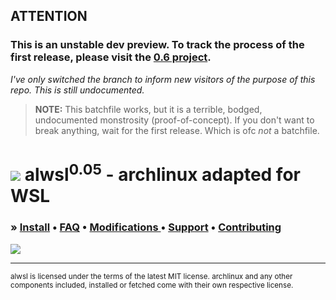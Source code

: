 ## ATTENTION

### **This is an unstable dev preview. To track the process of the first release, please visit the [0.6 project](https://github.com/turbo/alwsl/projects/1).**

*I've only switched the branch to inform new visitors of the purpose of this repo. This is still undocumented.*

> **NOTE:** This batchfile works, but it is a terrible, bodged, undocumented monstrosity (proof-of-concept). If you don't want to break anything, wait for the first release. Which is ofc *not* a batchfile.

# ![](http://imgur.com/piEDa9s.png) alwsl<sup>0.05</sup> - archlinux adapted for WSL

### &raquo; **[Install]() • [FAQ]() • [Modifications ]() • [Support]() • [Contributing]()**

![](http://imgur.com/1T2dyE5.png)

---

<sub>alwsl is licensed under the terms of the latest MIT license. archlinux and any other components included, installed or fetched come with their own respective license.</sub>
